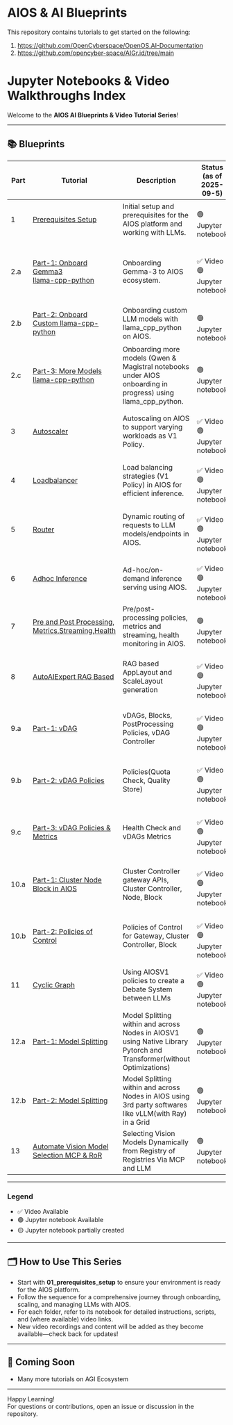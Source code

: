 # AIOS & AI Blueprints

This repository contains tutorials to get started on the following:
1. https://github.com/OpenCyberspace/OpenOS.AI-Documentation
2. https://github.com/opencyber-space/AIGr.id/tree/main

# Jupyter Notebooks & Video Walkthroughs Index

Welcome to the **AIOS AI Blueprints & Video Tutorial Series**!  


---

## 📚 Blueprints

| Part | Tutorial | Description | Status (as of 2025-09-5) | Video Link |
|------|----------------|-------------|---------------------------|:----------:|
| 1 | [Prerequisites Setup](./video_tutorial_series/01_prerequisites_setup/) | Initial setup and prerequisites for the AIOS platform and working with LLMs. | <br>🟢 Jupyter notebook  |   -   |
| 2.a | [Part-1: Onboard Gemma3<br> llama-cpp-python](./video_tutorial_series/02_Part1_onboard_gemma3_llama_cpp/) | Onboarding Gemma-3 to AIOS ecosystem. | <br>✅ Video  <br>🟢 Jupyter notebook  | [AIOS Tutorial: Onboard Any GGUF Model in AIOS Ecosystem with LlamacppPython in Minutes](https://youtu.be/G_yKqIbBP5Q) |
| 2.b | [Part-2: Onboard<br>Custom llama-cpp-python](./video_tutorial_series/02_Part2_onboard_custom_llama_cpp/) | Onboarding custom LLM models with llama_cpp_python on AIOS. | <br>🟢 Jupyter notebook  |   -   |
| 2.c | [Part-3: More Models llama-cpp-python](./video_tutorial_series/02_more_models_llama_cpp/) | Onboarding more models (Qwen & Magistral notebooks under AIOS onboarding in progress) using llama_cpp_python. | <br>🟢 Jupyter notebook |   -   |
| 3 | [Autoscaler](./video_tutorial_series/03_autoscaler/) | Autoscaling on AIOS to support varying workloads as V1 Policy. | <br>✅ Video  <br>🟢 Jupyter notebook  | [Never Overprovision Again: Intelligent LLM Autoscaling with AIOS](https://youtu.be/SZPScDgwhqA) |
| 4 | [Loadbalancer](./video_tutorial_series/04_loadbalancer/) | Load balancing strategies (V1 Policy) in AIOS for efficient inference. | <br>✅ Video  <br>🟢 Jupyter notebook  | [AIOS Smart Routing: Building a Token-Aware Load Balancer](https://youtu.be/HyC1jV-fzuE) |
| 5 | [Router](./video_tutorial_series/05_router/) | Dynamic routing of requests to LLM models/endpoints in AIOS. | <br>✅ Video  <br>🟢 Jupyter notebook  | [The Ultimate AI Router: Dynamic Model Selection with AIOS](https://youtu.be/uW-qEsVKZAE) |
| 6 | [Adhoc Inference](./video_tutorial_series/06_adhoc_inference/) | Ad-hoc/on-demand inference serving using AIOS. | <br>✅ Video  <br>🟢 Jupyter notebook  | [Mastering Ad-hoc Inference for Dynamic Model Execution](https://youtu.be/lEqe0iIUQy8) |
| 7 | [Pre and Post Processing,<br> Metrics,Streaming,Health](./video_tutorial_series/07_pre_and_post_processing_metrics_streaming_health/) | Pre/post-processing policies, metrics and streaming, health monitoring in AIOS. | <br>🟢 Jupyter notebook |   -   |
| 8 | [AutoAIExpert RAG Based](./video_tutorial_series/08_AutoAIExpert_RAG_Based/) | RAG based AppLayout and ScaleLayout generation | <br>✅ Video <br>🟢 Jupyter notebook | [Automate AI Design & Scaling with AutoAI Expert System for AIOS v1](https://youtu.be/RX7UYUQ1kKY) |
| 9.a | [Part-1: vDAG](./video_tutorial_series/09_vDAG/) |  vDAGs, Blocks, PostProcessing Policies, vDAG Controller | <br>✅ Video  <br>🟢 Jupyter notebook| [Break Down Complex AI Models with AIOS v1's vDAG \| A Deep Dive](https://youtu.be/VROxR2e5RNE) |
| 9.b | [Part-2: vDAG Policies](./video_tutorial_series/09_vDAG/) |  Policies(Quota Check, Quality Store) | <br>✅ Video <br>🟢 Jupyter notebook | [vDAG Controller Policy Demonstration: Quota and Quality store policy](https://youtu.be/OdBeVDoMhzE) |
| 9.c | [Part-3: vDAG Policies & Metrics](./video_tutorial_series/09_vDAG/) | Health Check and vDAGs Metrics | <br>✅ Video <br>🟢 Jupyter notebook | [Health Check policies and Metrics of vDAG Controller](https://youtu.be/XRc32ywSzX8) |
| 10.a | [Part-1: Cluster Node Block in AIOS](./video_tutorial_series/10_cluster_node_block/) | Cluster Controller gateway APIs, Cluster Controller, Node, Block | <br>✅ Video  <br>🟢 Jupyter notebook |   <br> [Cluster Controller gateway APIs, Cluster Controller](https://youtu.be/DktryLA-gaY) |
| 10.b | [Part-2: Policies of Control](./video_tutorial_series/10_cluster_node_block/) | Policies of Control for Gateway, Cluster Controller, Block | <br>✅ Video  <br>🟢 Jupyter notebook |  [Policies of Control for Gateway, Cluster Controller, Block](https://youtu.be/XlJufXZzYno) |
| 11 | [Cyclic Graph](./video_tutorial_series/11_circular_vdag/) | Using AIOSV1 policies to create a Debate System between LLMs | <br>✅ Video  <br>🟢 Jupyter notebook  |   [Cyclic Graph - LLMs Debate System](https://youtu.be/4d4r64AcdpA)   |
| 12.a | [Part-1: Model Splitting](./video_tutorial_series/12_model_splitting/) | Model Splitting within and across Nodes in AIOSV1 using Native Library Pytorch and Transformer(without Optimizations) | 🟢 Jupyter notebook  |   -   |
| 12.b | [Part-2: Model Splitting](./video_tutorial_series/12_model_splitting/) | Model Splitting  within and across Nodes in AIOS using 3rd party softwares like vLLM(with Ray) in a Grid | 🟢 Jupyter notebook  |   -   |
| 13 | [Automate Vision Model Selection MCP & RoR](./video_tutorial_series/12_model_splitting/) | Selecting Vision Models Dynamically from Registry of Registries Via MCP and LLM | 🟢 Jupyter notebook  |   -   |
---

### Legend

- ✅ Video Available
- 🟢 Jupyter notebook Available
- 🟡 Jupyter notebook partially created

---

## 🗂️ How to Use This Series

- Start with **01_prerequisites_setup** to ensure your environment is ready for the AIOS platform.
- Follow the sequence for a comprehensive journey through onboarding, scaling, and managing LLMs with AIOS.
- For each folder, refer to its notebook for detailed instructions, scripts, and (where available) video links.
- New video recordings and content will be added as they become available—check back for updates!

---

## 🚧 Coming Soon

- Many more tutorials on AGI Ecosystem

---

Happy Learning!  
For questions or contributions, open an issue or discussion in the repository.
